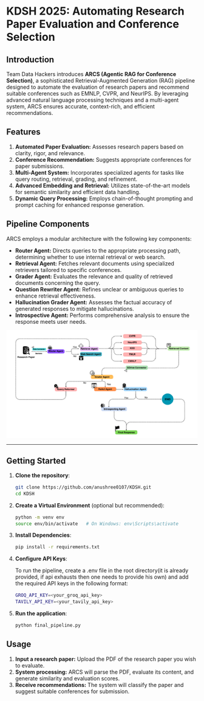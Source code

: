 # KDSH 2025: Automating Research Paper Evaluation and Conference Selection

## Introduction

Team Data Hackers introduces **ARCS (Agentic RAG for Conference Selection)**, a sophisticated Retrieval-Augmented Generation (RAG) pipeline designed to automate the evaluation of research papers and recommend suitable conferences such as EMNLP, CVPR, and NeurIPS. By leveraging advanced natural language processing techniques and a multi-agent system, ARCS ensures accurate, context-rich, and efficient recommendations.

## Features

1. **Automated Paper Evaluation:** Assesses research papers based on clarity, rigor, and relevance.
2. **Conference Recommendation:** Suggests appropriate conferences for paper submissions.
3. **Multi-Agent System:** Incorporates specialized agents for tasks like query routing, retrieval, grading, and refinement.
4. **Advanced Embedding and Retrieval:** Utilizes state-of-the-art models for semantic similarity and efficient data handling.
5. **Dynamic Query Processing:** Employs chain-of-thought prompting and prompt caching for enhanced response generation.

## Pipeline Components

ARCS employs a modular architecture with the following key components:

- **Router Agent:** Directs queries to the appropriate processing path, determining whether to use internal retrieval or web search.
- **Retrieval Agent:** Fetches relevant documents using specialized retrievers tailored to specific conferences.
- **Grader Agent:** Evaluates the relevance and quality of retrieved documents concerning the query.
- **Question Rewriter Agent:** Refines unclear or ambiguous queries to enhance retrieval effectiveness.
- **Hallucination Grader Agent:** Assesses the factual accuracy of generated responses to mitigate hallucinations.
- **Introspective Agent:** Performs comprehensive analysis to ensure the response meets user needs.

![Pipeline Diagram](Pipeline.png)

---

## Getting Started

1. **Clone the repository**:

   ```bash
   git clone https://github.com/anushree0107/KDSH.git
   cd KDSH
   ```

2. **Create a Virtual Environment** (optional but recommended):

   ```bash
   python -m venv env
   source env/bin/activate   # On Windows: env\Scripts\activate
   ```

3. **Install Dependencies**:

   ```bash
   pip install -r requirements.txt
   ```

4. **Configure API Keys**:

   To run the pipeline, create a .env file in the root directory(it is already provided, if api exhausts then one needs to provide his own) and add the required API keys in the following format:
   ```bash
   GROQ_API_KEY=<your_groq_api_key>
   TAVILY_API_KEY=<your_tavily_api_key>
   ```

5. **Run the application**:

   ```bash
   python final_pipeline.py
   ```

## Usage

1. **Input a research paper:** Upload the PDF of the research paper you wish to evaluate.
2. **System processing:** ARCS will parse the PDF, evaluate its content, and generate similarity and evaluation scores.
3. **Receive recommendations:** The system will classify the paper and suggest suitable conferences for submission.
